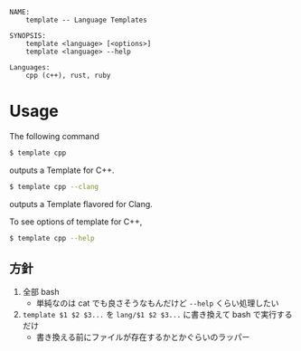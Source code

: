 ```
NAME:
    template -- Language Templates

SYNOPSIS:
    template <language> [<options>]
    template <language> --help

Languages:
    cpp (c++), rust, ruby
```

# Usage

The following command

```bash
$ template cpp
```

outputs a Template for C++.

```bash
$ template cpp --clang
```

outputs a Template flavored for Clang.

To see options of template for C++,

```bash
$ template cpp --help
```

## 方針

1. 全部 bash
    - 単純なのは cat でも良さそうなもんだけど `--help` くらい処理したい
1. `template $1 $2 $3...` を `lang/$1 $2 $3...` に書き換えて bash で実行するだけ
    - 書き換える前にファイルが存在するかとかぐらいのラッパー

